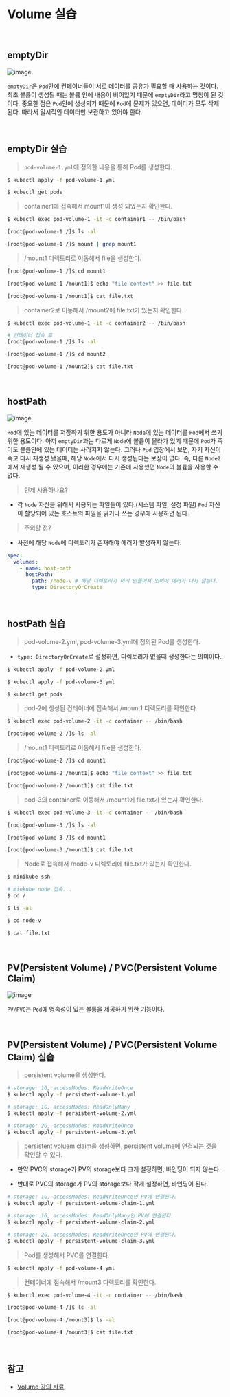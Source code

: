 # Volume 실습

<br>

## emptyDir

![image](https://kubetm.github.io/img/practice/beginner/Volume%20with%20emptyDir%20for%20Kubernetes.jpg)

`emptyDir`은 `Pod`안에 컨테이너들이 서로 데이터를 공유가 필요할 때 사용하는 것이다. 최초 볼륨이 생성될 때는 볼륨 안에 내용이 비어있기 때문에 `emptyDir`라고 명칭이 된 것이다. 중요한 점은 `Pod`안에 생성되기 때문에 `Pod`에 문제가 있으면, 데이터가 모두 삭제된다. 따라서 일시적인 데이터만 보관하고 있어야 한다.

<br>

## emptyDir 실습

> `pod-volume-1.yml`에 정의한 내용을 통해 Pod를 생성한다.

```zsh
$ kubectl apply -f pod-volume-1.yml

$ kubectl get pods
```

> container1에 접속해서 mount1이 생성 되었는지 확인한다.

```zsh
$ kubectl exec pod-volume-1 -it -c container1 -- /bin/bash

[root@pod-volume-1 /]$ ls -al

[root@pod-volume-1 /]$ mount | grep mount1
```

> /mount1 디렉토리로 이동해서 file을 생성한다.

```zsh
[root@pod-volume-1 /]$ cd mount1

[root@pod-volume-1 /mount1]$ echo "file context" >> file.txt

[root@pod-volume-1 /mount1]$ cat file.txt
```

> container2로 이동해서 /mount2에 file.txt가 있는지 확인한다.

```zsh
$ kubectl exec pod-volume-1 -it -c container2 -- /bin/bash

# 컨테이너 접속 후
[root@pod-volume-1 /]$ ls -al

[root@pod-volume-1 /]$ cd mount2

[root@pod-volume-1 /mount2]$ cat file.txt
```

<br>

## hostPath

![image](https://kubetm.github.io/img/practice/beginner/Volume%20with%20hostPath%20for%20Kubernetes.jpg)

`Pod`에 있는 데이터를 저장하기 위한 용도가 아니라 `Node`에 있는 데이터를 `Pod`에서 쓰기위한 용도이다. 아까 `emptyDir`과는 다르게 `Node`에 볼륨이 올라가 있기 때문에 `Pod`가 죽어도 볼륨안에 있는 데이터는 사라지지 않는다. 그러나 `Pod` 입장에서 보면, 자기 자신이 죽고 다시 재생성 됐을때, 해당 `Node`에서 다시 생성된다는 보장이 없다. 즉, 다른 `Node2`에서 재생성 될 수 있으며, 이러한 경우에는 기존에 사용했던 `Node`의 볼륨을 사용할 수 없다.

> 언제 사용하나요?

- 각 `Node` 자신을 위해서 사용되는 파일들이 있다.(시스템 파일, 설정 파일) `Pod` 자신이 할당되어 있는 호스트의 파일을 읽거나 쓰는 경우에 사용하면 된다.

> 주의할 점?

- 사전에 해당 `Node`에 디렉토리가 존재해야 에러가 발생하지 않는다.

```yml
spec:
  volumes:
    - name: host-path
      hostPath:
        path: /node-v # 해당 디렉토리가 미리 만들어져 있어야 에러가 나지 않는다.
        type: DirectoryOrCreate
```

<br>

## hostPath 실습

> pod-volume-2.yml, pod-volume-3.yml에 정의된 Pod를 생성한다.

- `type: DirectoryOrCreate`로 설정하면, 디렉토리가 없을때 생성한다는 의미이다.

```zsh
$ kubectl apply -f pod-volume-2.yml

$ kubectl apply -f pod-volume-3.yml

$ kubectl get pods
```

> pod-2에 생성된 컨테이너에 접속해서 /mount1 디렉토리를 확인한다.

```zsh
$ kubectl exec pod-volume-2 -it -c container -- /bin/bash

[root@pod-volume-2 /]$ ls -al
```

> /mount1 디렉토리로 이동해서 file을 생성한다.

```zsh
[root@pod-volume-2 /]$ cd mount1

[root@pod-volume-2 /mount1]$ echo "file context" >> file.txt

[root@pod-volume-2 /mount1]$ cat file.txt
```

> pod-3의 container로 이동해서 /mount1에 file.txt가 있는지 확인한다.

```zsh
$ kubectl exec pod-volume-3 -it -c container -- /bin/bash

[root@pod-volume-3 /]$ ls -al

[root@pod-volume-3 /]$ cd mount1

[root@pod-volume-3 /mount1]$ cat file.txt
```

> Node로 접속해서 /node-v 디렉토리에 file.txt가 있는지 확인한다.

```zsh
$ minikube ssh

# minkube node 접속...
$ cd /

$ ls -al

$ cd node-v

$ cat file.txt
```

<br>

## PV(Persistent Volume) / PVC(Persistent Volume Claim)

![image](https://kubetm.github.io/img/practice/beginner/Volume%20with%20PersistentVolume%20PersistentVolumeClaim%20for%20Kubernetes.jpg)

`PV/PVC`는 `Pod`에 영속성이 있는 볼륨을 제공하기 위한 기능이다.

<br>

## PV(Persistent Volume) / PVC(Persistent Volume Claim) 실습

> persistent volume을 생성한다.

```zsh
# storage: 1G, accessModes: ReadWriteOnce
$ kubectl apply -f persistent-volume-1.yml

# storage: 1G, accessModes: ReadOnlyMany
$ kubectl apply -f persistent-volume-2.yml

# storage: 2G, accessModes: ReadWriteOnce
$ kubectl apply -f persistent-volume-3.yml
```

> persistent voluem claim을 생성하면, persistent volume에 연결되는 것을 확인할 수 있다.

- 만약 PVC의 storage가 PV의 storage보다 크게 설정하면, 바인딩이 되지 않는다.

- 반대로 PVC의 storage가 PV의 storage보다 작게 설정하면, 바인딩이 된다.

```zsh
# storage: 1G, accessModes: ReadWriteOnce인 PV에 연결된다.
$ kubectl apply -f persistent-volume-claim-1.yml

# storage: 1G, accessModes: ReadOnlyMany인 PV에 연결된다.
$ kubectl apply -f persistent-volume-claim-2.yml

# storage: 2G, accessModes: ReadWriteOnce인 PV에 연결된다.
$ kubectl apply -f persistent-volume-claim-3.yml
```

> Pod를 생성해서 PVC를 연결한다.

```zsh
$ kubectl apply -f pod-volume-4.yml
```

> 컨테이너에 접속해서 /mount3 디렉토리를 확인한다.

```zsh
$ kubectl exec pod-volume-4 -it -c container -- /bin/bash

[root@pod-volume-4 /]$ ls -al

[root@pod-volume-4 /mount3]$ ls -al

[root@pod-volume-4 /mount3]$ cat file.txt
```

<br>

## 참고

- [Volume 강의 자료](https://kubetm.github.io/practice/beginner/object-volume/)
